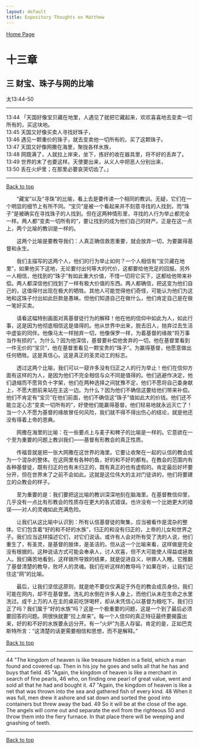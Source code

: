 ```yaml
---
layout: default
title: Expository Thoughts on Matthew
---
```

[ Home Page ]({{site.baseurl}}/index) <br>

<a name="0"></a>
# 十三章 

## 三 财宝、珠子与网的比喻

太13:44-50

***

13:44 「天国好像宝贝藏在地里，人遇见了就把它藏起来，欢欢喜喜地去变卖一切所有的，买这块地。<br>
13:45 天国又好像买卖人寻找好珠子，<br>
13:46 遇见一颗重价的珠子，就去变卖他一切所有的，买了这颗珠子。<br>
13:47 天国又好像网撒在海里，聚拢各样水族，<br>
13:48 网既满了，人就拉上岸来，坐下，拣好的收在器具里，将不好的丢弃了。<br>
13:49 世界的末了也要这样。天使要出来，从义人中把恶人分别出来，<br>
13:50 丢在火炉里；在那里必要哀哭切齿了。」<br>

***

[Back to top](#0)

&emsp;&emsp;“藏宝”以及“寻珠”的比喻，看上去是要传递一个相同的教训。无疑，它们在一个明显的细节上有所不同。“宝贝”是被一个看起来并不刻意寻找的人找到，而“珠子”是被确实在寻找珠子的人找到。但在这两种情形里，寻找的人行为举止都完全一样。两人都“变卖一切所有的”，要让找到的成为他们自己的财产。正是在这一点上，两个比喻的教训是一样的。

&emsp;&emsp;这两个比喻是要教导我们：人真正确信救恩重要，就会放弃一切，为要赢得基督和永生。

&emsp;&emsp;我们主描写的这两个人，他们的行为举止如何？一个人相信有“宝贝藏在地里”，如果他买下这地，无论要付出何等大的代价，这都要给他充足的回报。另外一人相信，他找到的“珠子”有如此重大价值，不惜一切将它买下，这都给他带来补偿。两人都深信他们找到了一样有极大价值的东西。两人都确信，把这变为他们自己的，这值得付出现在极大的牺牲。其他人可能觉得他们奇怪，可能认为他们为这地和这珠子付出如此巨款是愚昧。但他们知道自己在做什么，他们肯定自己是在做一笔好买卖。

&emsp;&emsp;请看这幅特别画面对真基督徒行为的解释！他在他的信仰中如此为人，如此行事，这是因为他彻底相信这是值得的。他从世界中出来，脱去旧人，抛弃过去生活中虚妄的同伴。他像马太一样抛弃一切，他像保罗一样，为着基督的缘故“将万事当作有损的”。为什么？因为他深信，基督要补偿他舍弃的一切。他在基督里看到一件无价的“宝贝”，他在基督里看见一颗宝贵的“珠子”。为赢得基督，他愿意做出任何牺牲。这是真信心。这是真正的圣灵动工的标志。   

&emsp;&emsp;透过这两个比喻，我们可以一窥许多没有归正之人的行为举止！他们在信仰方面有这样的为人，是因为他们不完全相信与众不同是值得的。他们逃避作决定，他们退缩而不愿背负十字架，他们在两种选择之间犹豫不定，他们不愿将自己委身献上，不愿大胆前来站在主这一边。为什么？因为他们不确信这要给他们带来补偿。他们不肯定有“宝贝”在他们前面，他们不确信这“珠子”值如此大的价钱。他们还不能立定心志“变卖一切所有的”，好使他们能赢得基督。他们轻易地就永远灭亡了！当一个人不愿为基督的缘故冒任何风险，我们就不得不得出伤心的结论，就是他还没有得着上帝的恩典。

&emsp;&emsp;网撒在海里的比喻：在一些要点上与麦子和稗子的比喻是一样的。它意欲在一个至为重要的问题上教训我们——基督有形教会的真正性质。

&emsp;&emsp;传福音就是把一张大网撒在这世界的海里。它要让收聚在一起的认信的教会成为一个混杂的整体。在这网里有各种的鱼，好的和不好的都有。在教会的范围内有各种基督徒，既有归正的也有未归正的，既有真正的也有虚假的。肯定最后好坏要分开，但在世界末了之前不会如此。这就是这位伟大的主对门徒讲的，他们将要建立的众教会的样子。

&emsp;&emsp;至为重要的是：我们要把这比喻的教训深深地刻在脑海里。在基督教信仰里，几乎没有一点比有形教会的性质存在更大的各式错误。也许没有一个比她更大的错误——对人的灵魂如此充满危险。

&emsp;&emsp;让我们从这比喻中认识到：所有认信基督徒的聚集，应当被看作是混杂的整体。它们包含着“好的和不好的水族”，归正的和没有归正的，上帝的儿女和世界之子。我们应当这样描述它们，对它们说话。或许有人会对所有受了洗的人说，他们重生了，有圣灵，是基督的肢体，是圣洁的。但从这一个比喻来看，这样做是完全没有根据的。这种说话方式可能会奉承人，讨人欢喜，但不大可能使人得益或拯救人。我们痛苦地看到，这样做所导致的结果，就是促进自义，哄罪人入睡。它推翻了基督清楚的教导，败坏人的灵魂。我们在听这样的教导吗？如果在听，让我们记住这“网”的比喻。

&emsp;&emsp;最后，让我们坚信这原则，就是绝不要仅仅满足于外在的教会成员身份。我们可能在网内，却不在基督里。洗礼的水倒在许多人身上，而他们从未在生命之水里洗过。成千上万的人在主的桌前吃饼喝杯，却从未凭信心以基督为粮吃下。我们归正了吗？我们属于“好的水族”吗？这是一个极重要的问题，这是一个到了最后必须要回答的问题。网很快就要“拉上岸来”。每一个人信仰的真正特征最终要揭露出来，好的和不好的水族要永远分开。有一“火炉”为恶人存留。肯定的是，正如巴克斯特所言：“这清楚的话更需要相信和思想，而不是解释。”

[Back to top](#0)

***

44 "The kingdom of heaven is like treasure hidden in a field, which a man found and covered up. Then in his joy he goes and sells all that he has and buys that field. 45 "Again, the kingdom of heaven is like a merchant in search of fine pearls, 46 who, on finding one pearl of great value, went and sold all that he had and bought it. 47 "Again, the kingdom of heaven is like a net that was thrown into the sea and gathered fish of every kind. 48 When it was full, men drew it ashore and sat down and sorted the good into containers but threw away the bad. 49 So it will be at the close of the age. The angels will come out and separate the evil from the righteous 50 and throw them into the fiery furnace. In that place there will be weeping and gnashing of teeth.

***

[Back to top](#0)
